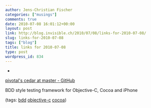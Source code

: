 ```yaml
---
author: Jens-Christian Fischer
categories: ["musings"]
comments: true
date: 2010-07-08 16:01:12+00:00
layout: post
link: http://blog.invisible.ch/2010/07/08/links-for-2010-07-08/
slug: links-for-2010-07-08
tags: ["blog"]
title: links for 2010-07-08
type: post
wordpress_id: 834
---
```


  * 
                

[pivotal's cedar at master - GitHub](http://github.com/pivotal/Cedar)


                

BDD style testing framework for Objective-C, Cocoa and iPhone


                

(tags: [bdd](http://delicious.com/jaycee/bdd) [objective-c](http://delicious.com/jaycee/objective-c) [cocoa](http://delicious.com/jaycee/cocoa))


            

